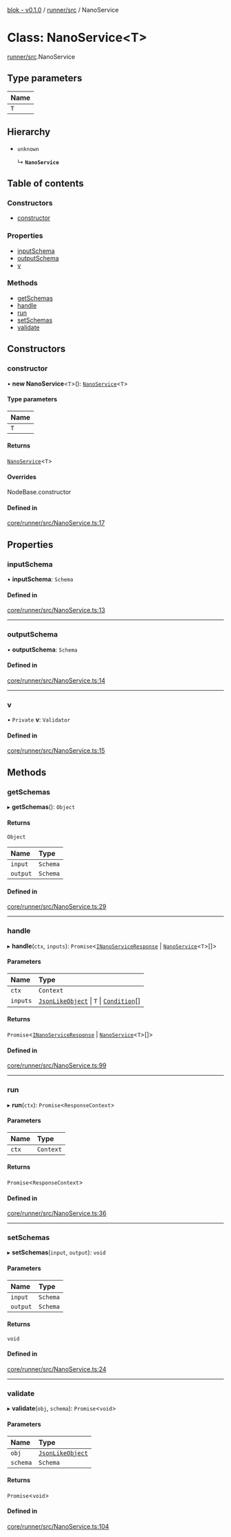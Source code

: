 [blok - v0.1.0](../README.md) / [runner/src](../modules/runner_src.md) / NanoService

# Class: NanoService\<T\>

[runner/src](../modules/runner_src.md).NanoService

## Type parameters

| Name |
| :------ |
| `T` |

## Hierarchy

- `unknown`

  ↳ **`NanoService`**

## Table of contents

### Constructors

- [constructor](runner_src.NanoService.md#constructor)

### Properties

- [inputSchema](runner_src.NanoService.md#inputschema)
- [outputSchema](runner_src.NanoService.md#outputschema)
- [v](runner_src.NanoService.md#v)

### Methods

- [getSchemas](runner_src.NanoService.md#getschemas)
- [handle](runner_src.NanoService.md#handle)
- [run](runner_src.NanoService.md#run)
- [setSchemas](runner_src.NanoService.md#setschemas)
- [validate](runner_src.NanoService.md#validate)

## Constructors

### constructor

• **new NanoService**\<`T`\>(): [`NanoService`](runner_src.NanoService.md)\<`T`\>

#### Type parameters

| Name |
| :------ |
| `T` |

#### Returns

[`NanoService`](runner_src.NanoService.md)\<`T`\>

#### Overrides

NodeBase.constructor

#### Defined in

[core/runner/src/NanoService.ts:17](https://github.com/deskree-inc/blok/blob/fd59582/core/runner/src/NanoService.ts#L17)

## Properties

### inputSchema

• **inputSchema**: `Schema`

#### Defined in

[core/runner/src/NanoService.ts:13](https://github.com/deskree-inc/blok/blob/fd59582/core/runner/src/NanoService.ts#L13)

___

### outputSchema

• **outputSchema**: `Schema`

#### Defined in

[core/runner/src/NanoService.ts:14](https://github.com/deskree-inc/blok/blob/fd59582/core/runner/src/NanoService.ts#L14)

___

### v

• `Private` **v**: `Validator`

#### Defined in

[core/runner/src/NanoService.ts:15](https://github.com/deskree-inc/blok/blob/fd59582/core/runner/src/NanoService.ts#L15)

## Methods

### getSchemas

▸ **getSchemas**(): `Object`

#### Returns

`Object`

| Name | Type |
| :------ | :------ |
| `input` | `Schema` |
| `output` | `Schema` |

#### Defined in

[core/runner/src/NanoService.ts:29](https://github.com/deskree-inc/blok/blob/fd59582/core/runner/src/NanoService.ts#L29)

___

### handle

▸ **handle**(`ctx`, `inputs`): `Promise`\<[`INanoServiceResponse`](../interfaces/runner_src.INanoServiceResponse.md) \| [`NanoService`](runner_src.NanoService.md)\<`T`\>[]\>

#### Parameters

| Name | Type |
| :------ | :------ |
| `ctx` | `Context` |
| `inputs` | [`JsonLikeObject`](../interfaces/runner_src.JsonLikeObject.md) \| `T` \| [`Condition`](../modules/runner_src.md#condition)[] |

#### Returns

`Promise`\<[`INanoServiceResponse`](../interfaces/runner_src.INanoServiceResponse.md) \| [`NanoService`](runner_src.NanoService.md)\<`T`\>[]\>

#### Defined in

[core/runner/src/NanoService.ts:99](https://github.com/deskree-inc/blok/blob/fd59582/core/runner/src/NanoService.ts#L99)

___

### run

▸ **run**(`ctx`): `Promise`\<`ResponseContext`\>

#### Parameters

| Name | Type |
| :------ | :------ |
| `ctx` | `Context` |

#### Returns

`Promise`\<`ResponseContext`\>

#### Defined in

[core/runner/src/NanoService.ts:36](https://github.com/deskree-inc/blok/blob/fd59582/core/runner/src/NanoService.ts#L36)

___

### setSchemas

▸ **setSchemas**(`input`, `output`): `void`

#### Parameters

| Name | Type |
| :------ | :------ |
| `input` | `Schema` |
| `output` | `Schema` |

#### Returns

`void`

#### Defined in

[core/runner/src/NanoService.ts:24](https://github.com/deskree-inc/blok/blob/fd59582/core/runner/src/NanoService.ts#L24)

___

### validate

▸ **validate**(`obj`, `schema`): `Promise`\<`void`\>

#### Parameters

| Name | Type |
| :------ | :------ |
| `obj` | [`JsonLikeObject`](../interfaces/runner_src.JsonLikeObject.md) |
| `schema` | `Schema` |

#### Returns

`Promise`\<`void`\>

#### Defined in

[core/runner/src/NanoService.ts:104](https://github.com/deskree-inc/blok/blob/fd59582/core/runner/src/NanoService.ts#L104)
